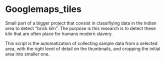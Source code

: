 # Googlemaps_tiles
Small part of a bigger project that consist in classifiying data in the indian area to detect "brick kiln".
The purpose is this research is to detect these kiln that are often place for humans modern slavery.

This script is the automatization of collecting sample data from a selected area, with the right level of detail on the thumbnails, and cropping the initial area into smaller one.
